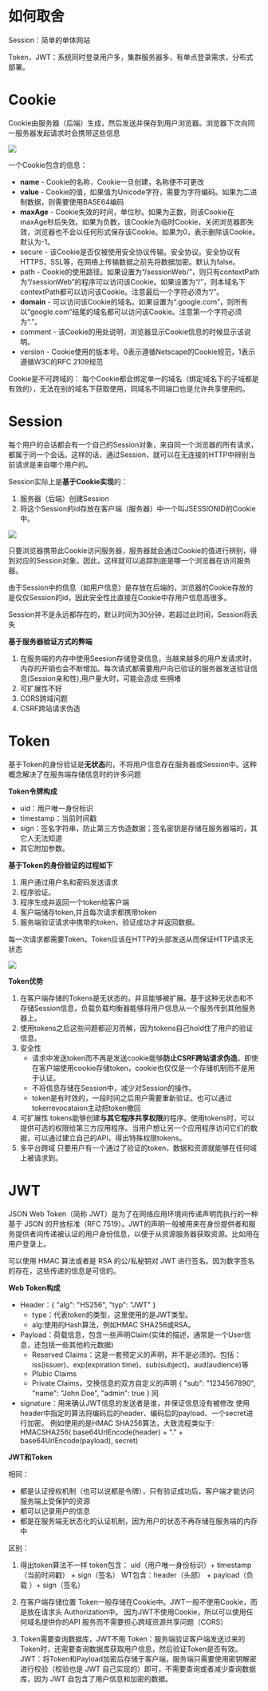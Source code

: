 # 如何取舍

Session：简单的单体网站

Token，JWT：系统同时登录用户多，集群服务器多，有单点登录需求，分布式部署。


# Cookie

Cookie由服务器（后端）生成，然后发送并保存到用户浏览器。浏览器下次向同一服务器发起请求时会携带这些信息

![](img/%E5%9B%BE%E7%A4%BACookie%E6%9C%BA%E5%88%B6.png)

一个Cookie包含的信息：

* **name** - Cookie的名称，Cookie一旦创建，名称便不可更改
* **value** - Cookie的值，如果值为Unicode字符，需要为字符编码。如果为二进制数据，则需要使用BASE64编码
* **maxAge** - Cookie失效的时间，单位秒。如果为正数，则该Cookie在maxAge秒后失效。如果为负数，该Cookie为临时Cookie，关闭浏览器即失效，浏览器也不会以任何形式保存该Cookie。如果为0，表示删除该Cookie。默认为-1。
* secure - 该Cookie是否仅被使用安全协议传输。安全协议。安全协议有HTTPS，SSL等，在网络上传输数据之前先将数据加密。默认为false。
* path - Cookie的使用路径。如果设置为“/sessionWeb/”，则只有contextPath为“/sessionWeb”的程序可以访问该Cookie。如果设置为“/”，则本域名下contextPath都可以访问该Cookie。注意最后一个字符必须为“/”。
* **domain** - 可以访问该Cookie的域名。如果设置为“.google.com”，则所有以“google.com”结尾的域名都可以访问该Cookie。注意第一个字符必须为“.”。
* comment - 该Cookie的用处说明，浏览器显示Cookie信息的时候显示该说明。
* version - Cookie使用的版本号。0表示遵循Netscape的Cookie规范，1表示遵循W3C的RFC 2109规范

Cookie是不可跨域的： 每个Cookie都会绑定单一的域名（绑定域名下的子域都是有效的），无法在别的域名下获取使用，同域名不同端口也是允许共享使用的。

# Session

每个用户的会话都会有一个自己的Session对象，来自同一个浏览器的所有请求，都属于同一个会话。这样的话，通过Session，就可以在无连接的HTTP中辨别当前请求是来自哪个用户的。

Session实际上是**基于Cookie实现**的：

1. 服务器（后端）创建Session
2. 将这个Session的id存放在客户端（服务器）中一个叫JSESSIONID的Cookie中。

![](img/%E5%9B%BE%E7%A4%BASession%E6%9C%BA%E5%88%B6.png)

只要浏览器携带此Cookie访问服务器，服务器就会通过Cookie的值进行辨别，得到对应的Session对象。因此，这样就可以追踪到底是哪一个浏览器在访问服务器。

由于Session中的信息（如用户信息）是存放在后端的，浏览器的Cookie存放的是仅仅Session的id，因此安全性比直接在Cookie中存用户信息高很多。

Session并不是永远都存在的，默认时间为30分钟，若超过此时间，Session将丢失

**基于服务器验证方式的弊端**

1. 在服务端的内存中使用Seesion存储登录信息，当越来越多的用户发请求时，内存的开销也会不断增加。每次请式都需要用户向已验证的服务器发送验证信息(Session亲和性),用户量大时，可能会造成
些拥堵
1. 可扩展性不好
2. CORS跨域问题
3. CSRF跨站请求伪造

# Token

基于Token的身份验证是**无状态**的，不将用户信息存在服务器或Session中。这种概念解决了在服务端存储信息时的许多问题

**Token令牌构成**

* uid：用户唯一身份标识
* timestamp：当前时间戳
* sign：签名字符串，防止第三方伪造数据；签名密钥是存储在服务器端的，其它人无法知道
* 其它附加参数。

**基于Token的身份验证的过程如下**

1. 用户通过用户名和密码发送请求
2. 程序验证。
3. 程序生成并返回一个token给客户端
4. 客户端储存token,并且每次请求都携带token
5. 服务端验证请求中携带的token，验证成功才并返回数据。

每一次请求都需要Token。Token应该在HTTP的头部发送从而保证HTTP请求无状态

![](img/%E5%9B%BE%E7%A4%BAToken%E6%9C%BA%E5%88%B6.png)

**Token优势**

1. 在客户端存储的Tokens是无状态的，并且能够被扩展。基于这种无状态和不存储Session信息，负载负载均衡器能够将用户信息从一个服务传到其他服务器上。
2. 使用tokens之后这些问题都迎刃而解，因为tokens自己hold住了用户的验证信息。
3. 安全性
   * 请求中发送token而不再是发送cookie能够**防止CSRF跨站请求伪造**。即使在客户端使用cookie存储token，cookie也仅仅是一个存储机制而不是用于认证。
   * 不将信息存储在Session中，减少对Session的操作。
   * token是有时效的，一段时间之后用户需要重新验证。也可以通过tokerrevocataion主动把token撤回
4. 可扩展性
tokens能够创建**与其它程序共享权限**的程序。使用tokens时，可以提供可选的权限给第三方应用程序。当用户想让另一个应用程序访问它们的数据，可以通过建立自己的API，得出特殊权限tokens。
5. 多平台跨域
只要用户有一个通过了验证的token，数据和资源就能够在任何域上被请求到。

# JWT

JSON Web Token（简称 JWT）是为了在网络应用环境间传递声明而执行的一种基于 JSON 的开放标准（RFC 7519）。JWT的声明一般被用来在身份提供者和服务提供者间传递被认证的用户身份信息，以便于从资源服务器获取资源。比如用在用户登录上。

可以使用 HMAC 算法或者是 RSA 的公/私秘钥对 JWT 进行签名。因为数字签名的存在，这些传递的信息是可信的。

**Web Token构成**

* Header：{ "alg": "HS256", "typ": "JWT" } 
    * type：代表token的类型，这里使用的是JWT类型。 
    * alg:使用的Hash算法，例如HMAC SHA256或RSA。
* Payload：荷载信息，包含一些声明Claim(实体的描述，通常是一个User信息，还包括一些其他的元数据) 
    * Reserved Claims：这是一套预定义的声明，并不是必须的。包括：iss(issuer)、exp(expiration time)、sub(subject)、aud(audience)等 
    * Plubic Claims
    * Private Claims，交换信息的双方自定义的声明 { "sub": "1234567890", "name": "John Doe", "admin": true } 同
* signature：用来确认JWT信息的发送者是谁，并保证信息没有被修改
使用header中指定的算法将编码后的header、编码后的payload、一个secret进行加密。 
例如使用的是HMAC SHA256算法，大致流程类似于: HMACSHA256( base64UrlEncode(header) + "." + base64UrlEncode(payload), secret) 

**JWT和Token**

相同：

* 都是认证授权机制（也可以说都是令牌），只有验证成功后，客户端才能访问服务端上受保护的资源
* 都可以记录用户的信息
* 都是在服务端无状态化的认证机制，因为用户的状态不再存储在服务端的内存中

区别：

1. 得出token算法不一样
    token包含： uid（用户唯一身份标识）+  timestamp（当前时间戳） + sign（签名）
    WT包含：header（头部） + payload（负载 ）+ sign（签名）

2. 在客户端存储位置
    Token一般存储在Cookie中。JWT一般不使用Cookie，而是放在请求头 Authorization中。
    因为JWT不使用Cookie，所以可以使用任何域名提供你的API 服务而不需要担心跨域资源共享问题（CORS）

3. Token需要查询数据库，JWT不用
    Token：服务端验证客户端发送过来的Token时，还需要查询数据库获取用户信息，然后验证Token是否有效。
    JWT：将Token和Payload加密后存储于客户端，服务端只需要使用密钥解密进行校验（校验也是 JWT 自己实现的）即可，不需要查询或者减少查询数据库，因为 JWT 自包含了用户信息和加密的数据。




